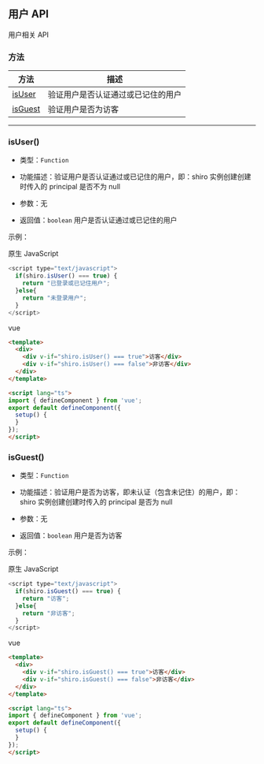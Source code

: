 ## 用户 API

用户相关 API


### 方法

|  方法                          | 描述                          |
|  ----                         | ----                          |
| [isUser](user.html#isUser)    | 验证用户是否认证通过或已记住的用户 |
| [isGuest](user.html#isGuest)  | 验证用户是否为访客               |


---

### **isUser()**
* 类型：`Function`

* 功能描述：验证用户是否认证通过或已记住的用户，即：shiro 实例创建创建时传入的 principal 是否不为 null

* 参数：无

* 返回值：`boolean` 用户是否认证通过或已记住的用户

示例：

原生 JavaScript
```javascript
<script type="text/javascript">
  if(shiro.isUser() === true) {
    return "已登录或已记住用户";
  }else{
    return "未登录用户";
  }
</script>
```

vue
```html
<template>
  <div>
    <div v-if="shiro.isUser() === true">访客</div>
    <div v-if="shiro.isUser() === false">非访客</div>
  </div>
</template>

<script lang="ts">
import { defineComponent } from 'vue';
export default defineComponent({
  setup() {
  }
});
</script>
```


### **isGuest()**
* 类型：`Function`

* 功能描述：验证用户是否为访客，即未认证（包含未记住）的用户，即：shiro 实例创建创建时传入的 principal 是否为 null

* 参数：无

* 返回值：`boolean` 用户是否为访客

示例：

原生 JavaScript
```javascript
<script type="text/javascript">
  if(shiro.isGuest() === true) {
    return "访客";
  }else{
    return "非访客";
  }
</script>
```

vue
```html
<template>
  <div>
    <div v-if="shiro.isGuest() === true">访客</div>
    <div v-if="shiro.isGuest() === false">非访客</div>
  </div>
</template>

<script lang="ts">
import { defineComponent } from 'vue';
export default defineComponent({
  setup() {
  }
});
</script>
```